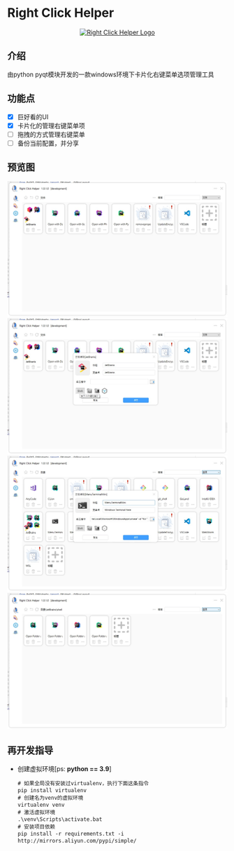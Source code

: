 # Right Click Helper
<p align="center">
  <a href="" target="_blank" rel="noopener noreferrer">
    <img width="128"
        src="https://raw.githubusercontent.com/NWYLZW/right-click-helper/master/src/resource/image/icon/right-click-helper.ico"
        alt="Right Click Helper Logo">
  </a>
</p>

## 介绍
由python pyqt模块开发的一款windows环境下卡片化右键菜单选项管理工具

## 功能点
* [x] 巨好看的UI
* [x] 卡片化的管理右键菜单项
* [ ] 拖拽的方式管理右键菜单
* [ ] 备份当前配置，并分享

## 预览图

![](./markdownRc/0.jpg)
![](./markdownRc/1.jpg)
![](./markdownRc/2.jpg)
![](./markdownRc/3.jpg)

## 再开发指导
* 创建虚拟环境[ps: **python == 3.9**]
  ```shell script
  # 如果全局没有安装过virtualenv，执行下面这条指令
  pip install virtualenv
  # 创建名为venv的虚拟环境
  virtualenv venv
  # 激活虚拟环境
  .\venv\Scripts\activate.bat
  # 安装项目依赖
  pip install -r requirements.txt -i http://mirrors.aliyun.com/pypi/simple/
  ```
